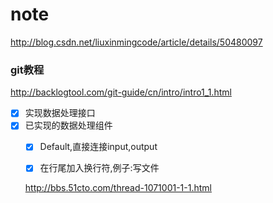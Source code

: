 # note
http://blog.csdn.net/liuxinmingcode/article/details/50480097

### git教程
http://backlogtool.com/git-guide/cn/intro/intro1_1.html


- [x] 实现数据处理接口 
- [x] 已实现的数据处理组件
    - [x] Default,直接连接input,output
    - [x] 在行尾加入换行符,例子:写文件
    
    
    http://bbs.51cto.com/thread-1071001-1-1.html
